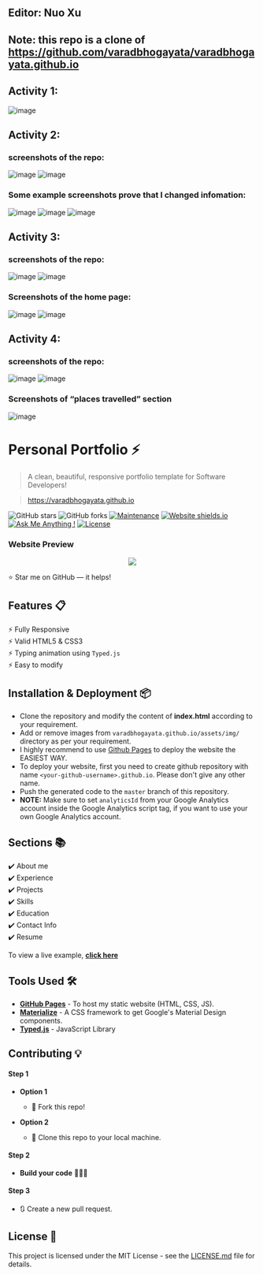 ## Editor: Nuo Xu
## Note: this repo is a clone of https://github.com/varadbhogayata/varadbhogayata.github.io

## Activity 1:
![image](https://github.com/Nuovaxu/Nuovaxu.github.io/assets/114842917/95976cbf-bf6c-46b4-8785-2c1f989c2288)


## Activity 2:
### screenshots of the repo:
![image](https://github.com/Nuovaxu/Nuovaxu.github.io/assets/114842917/a13af0d0-5ab8-4c8c-b4b5-36bca486cf99)
![image](https://github.com/Nuovaxu/Nuovaxu.github.io/assets/114842917/789c1340-48c0-4372-bfa9-cacc8cd1f9ce)


### Some example screenshots prove that I changed infomation:
![image](https://github.com/Nuovaxu/Nuovaxu.github.io/assets/114842917/5c764d69-92e5-4f41-a02b-f93efbf488ef)
![image](https://github.com/Nuovaxu/Nuovaxu.github.io/assets/114842917/e8e27c1d-b84b-488a-a853-252a4f55ab0e)
![image](https://github.com/Nuovaxu/Nuovaxu.github.io/assets/114842917/99867953-8b63-433e-8f09-3ec6e6029ea3)

## Activity 3:
### screenshots of the repo:
![image](https://github.com/Nuovaxu/Nuovaxu.github.io/assets/114842917/91cd2153-e7cd-4720-b872-acce5f58e3c6)
![image](https://github.com/Nuovaxu/Nuovaxu.github.io/assets/114842917/b3d44c3a-c5f7-46e4-9c12-99cdf014b376)

### Screenshots of the home page:
![image](https://github.com/Nuovaxu/Nuovaxu.github.io/assets/114842917/61022a3d-6a99-4671-9b0e-92e73227e07c)
![image](https://github.com/Nuovaxu/Nuovaxu.github.io/assets/114842917/e959bba7-46e1-4a0c-895b-ebec316f8693)

## Activity 4:

### screenshots of the repo:
![image](https://github.com/Nuovaxu/Nuovaxu.github.io/assets/114842917/b7d8af37-d26d-4ba8-ae7a-69526da8fc6d)
![image](https://github.com/Nuovaxu/Nuovaxu.github.io/assets/114842917/b0b3686d-8e04-474c-8b33-200d24c8b43a)

### Screenshots of “places travelled” section
![image](https://github.com/Nuovaxu/Nuovaxu.github.io/assets/114842917/c7053572-8215-4fa2-b3a4-347c966f1264)

# Personal Portfolio ⚡️ 
> A clean, beautiful, responsive portfolio template for Software Developers!

> https://varadbhogayata.github.io

![GitHub stars](https://img.shields.io/github/stars/varadbhogayata/varadbhogayata.github.io) 
![GitHub forks](https://img.shields.io/github/forks/varadbhogayata/varadbhogayata.github.io)
[![Maintenance](https://img.shields.io/badge/maintained-yes-green.svg)](https://github.com/varadbhogayata/varadbhogayata.github.io/commits/master)
[![Website shields.io](https://img.shields.io/badge/website-up-yellow)](http://varadbhogayata.github.io/)
[![Ask Me Anything !](https://img.shields.io/badge/ask%20me-linkedin-1abc9c.svg)](https://www.linkedin.com/in/varadbhogayata/)
[![License](http://img.shields.io/:license-mit-blue.svg?style=flat-square)](http://badges.mit-license.org)

### Website Preview
<p align="center"> 
  <kbd>
    <a href="https://varadbhogayata.github.io" target="_blank"><img src="examples/preview.gif">
  </a>
  </kbd>
</p>

:star: Star me on GitHub — it helps!

## Features 📋
⚡️ Fully Responsive\
⚡️ Valid HTML5 & CSS3\
⚡️ Typing animation using `Typed.js`\
⚡️ Easy to modify

## Installation & Deployment 📦
- Clone the repository and modify the content of <b>index.html</b> according to your requirement.
- Add or remove images from `varadbhogayata.github.io/assets/img/` directory as per your requirement.
- I highly recommend to use [Github Pages](https://create-react-app.dev/docs/deployment/#github-pages) to deploy the website the EASIEST WAY.
- To deploy your website, first you need to create github repository with name `<your-github-username>.github.io`. Please don't give any other name.
- Push the generated code to the `master` branch of this repository.
- <b>NOTE:</b> Make sure to set `analyticsId` from your Google Analytics account inside the Google Analytics script tag, if you want to use your own Google Analytics account.

## Sections 📚
✔️ About me\
✔️ Experience\
✔️ Projects \
✔️ Skills \
✔️ Education\
✔️ Contact Info\
✔️ Resume

To view a live example, **[click here](https://varadbhogayata.github.io/)**

## Tools Used 🛠️
* [<b>GitHub Pages</b>](https://create-react-app.dev/docs/deployment/#github-pages) - To host my static website (HTML, CSS, JS).
* [<b>Materialize</b>](https://materializecss.com/) - A CSS framework to get Google's Material Design components.
* [<b>Typed.js</b>](https://mattboldt.com/demos/typed-js/) - JavaScript Library

## Contributing 💡
#### Step 1

- **Option 1**
    - 🍴 Fork this repo!

- **Option 2**
    - 👯 Clone this repo to your local machine.


#### Step 2

- **Build your code** 🔨🔨🔨

#### Step 3

- 🔃 Create a new pull request.

## License 📄
This project is licensed under the MIT License - see the [LICENSE.md](./LICENSE) file for details.
